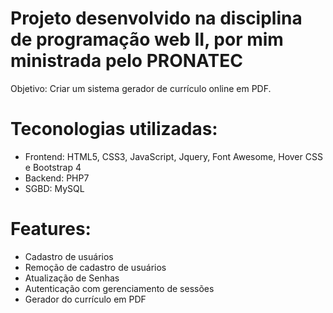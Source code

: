 # Projeto desenvolvido na disciplina de programação web II, por mim ministrada pelo PRONATEC

Objetivo: Criar um sistema gerador de currículo online em PDF.

# Teconologias utilizadas:

* Frontend: HTML5, CSS3, JavaScript, Jquery, Font Awesome, Hover CSS e Bootstrap 4
* Backend: PHP7
* SGBD: MySQL

# Features:

* Cadastro de usuários
* Remoção de cadastro de usuários
* Atualização de Senhas
* Autenticação com gerenciamento de sessões
* Gerador do currículo em PDF
